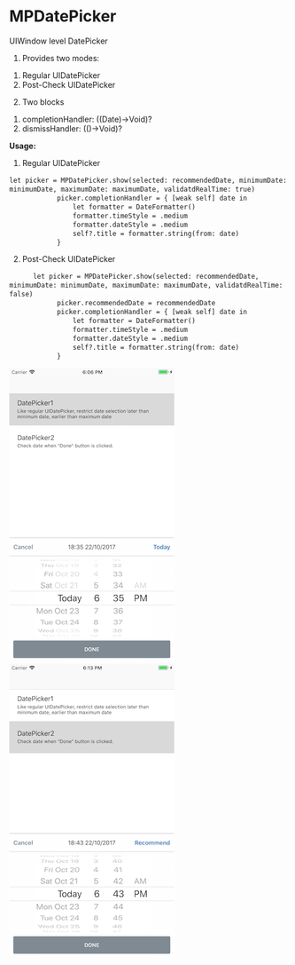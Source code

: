 # MPDatePicker
UIWindow level DatePicker

1. Provides two modes: 
  1) Regular UIDatePicker
  2) Post-Check UIDatePicker
  
2. Two blocks
  1) completionHandler: ((Date)->Void)?
  2) dismissHandler: (()->Void)?

**Usage:**
1. Regular UIDatePicker
```
let picker = MPDatePicker.show(selected: recommendedDate, minimumDate: minimumDate, maximumDate: maximumDate, validatdRealTime: true)
            picker.completionHandler = { [weak self] date in
                let formatter = DateFormatter()
                formatter.timeStyle = .medium
                formatter.dateStyle = .medium
                self?.title = formatter.string(from: date)
            }
```

2. Post-Check UIDatePicker
```
      let picker = MPDatePicker.show(selected: recommendedDate, minimumDate: minimumDate, maximumDate: maximumDate, validatdRealTime: false)
            picker.recommendedDate = recommendedDate
            picker.completionHandler = { [weak self] date in
                let formatter = DateFormatter()
                formatter.timeStyle = .medium
                formatter.dateStyle = .medium
                self?.title = formatter.string(from: date)
            }
```

![Regular UIDatePicker](https://github.com/linbo8303/MPDatePicker/blob/master/Screenshot1.png "Regular UIDatePicker") ![Post-Check UIDatePicker](https://github.com/linbo8303/MPDatePicker/blob/master/Screenshot2.png "Post-Check UIDatePicker")
